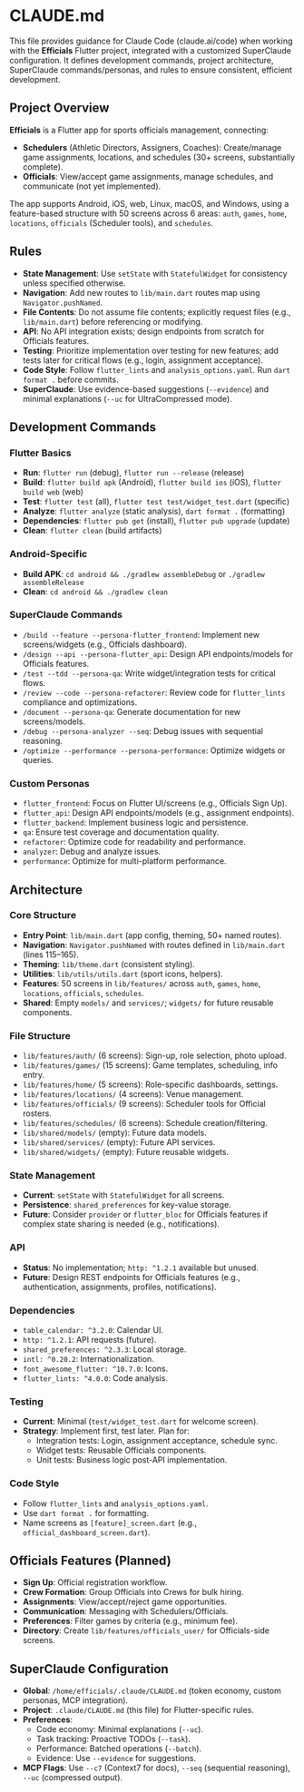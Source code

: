 # CLAUDE.md

This file provides guidance for Claude Code (claude.ai/code) when working with the **Efficials** Flutter project, integrated with a customized SuperClaude configuration. It defines development commands, project architecture, SuperClaude commands/personas, and rules to ensure consistent, efficient development.

## Project Overview

**Efficials** is a Flutter app for sports officials management, connecting:
- **Schedulers** (Athletic Directors, Assigners, Coaches): Create/manage game assignments, locations, and schedules (30+ screens, substantially complete).
- **Officials**: View/accept game assignments, manage schedules, and communicate (not yet implemented).

The app supports Android, iOS, web, Linux, macOS, and Windows, using a feature-based structure with 50 screens across 6 areas: `auth`, `games`, `home`, `locations`, `officials` (Scheduler tools), and `schedules`.

## Rules

- **State Management**: Use `setState` with `StatefulWidget` for consistency unless specified otherwise.
- **Navigation**: Add new routes to `lib/main.dart` routes map using `Navigator.pushNamed`.
- **File Contents**: Do not assume file contents; explicitly request files (e.g., `lib/main.dart`) before referencing or modifying.
- **API**: No API integration exists; design endpoints from scratch for Officials features.
- **Testing**: Prioritize implementation over testing for new features; add tests later for critical flows (e.g., login, assignment acceptance).
- **Code Style**: Follow `flutter_lints` and `analysis_options.yaml`. Run `dart format .` before commits.
- **SuperClaude**: Use evidence-based suggestions (`--evidence`) and minimal explanations (`--uc` for UltraCompressed mode).

## Development Commands

### Flutter Basics
- **Run**: `flutter run` (debug), `flutter run --release` (release)
- **Build**: `flutter build apk` (Android), `flutter build ios` (iOS), `flutter build web` (web)
- **Test**: `flutter test` (all), `flutter test test/widget_test.dart` (specific)
- **Analyze**: `flutter analyze` (static analysis), `dart format .` (formatting)
- **Dependencies**: `flutter pub get` (install), `flutter pub upgrade` (update)
- **Clean**: `flutter clean` (build artifacts)

### Android-Specific
- **Build APK**: `cd android && ./gradlew assembleDebug` or `./gradlew assembleRelease`
- **Clean**: `cd android && ./gradlew clean`

### SuperClaude Commands
- `/build --feature --persona-flutter_frontend`: Implement new screens/widgets (e.g., Officials dashboard).
- `/design --api --persona-flutter_api`: Design API endpoints/models for Officials features.
- `/test --tdd --persona-qa`: Write widget/integration tests for critical flows.
- `/review --code --persona-refactorer`: Review code for `flutter_lints` compliance and optimizations.
- `/document --persona-qa`: Generate documentation for new screens/models.
- `/debug --persona-analyzer --seq`: Debug issues with sequential reasoning.
- `/optimize --performance --persona-performance`: Optimize widgets or queries.

### Custom Personas
- `flutter_frontend`: Focus on Flutter UI/screens (e.g., Officials Sign Up).
- `flutter_api`: Design API endpoints/models (e.g., assignment endpoints).
- `flutter_backend`: Implement business logic and persistence.
- `qa`: Ensure test coverage and documentation quality.
- `refactorer`: Optimize code for readability and performance.
- `analyzer`: Debug and analyze issues.
- `performance`: Optimize for multi-platform performance.

## Architecture

### Core Structure
- **Entry Point**: `lib/main.dart` (app config, theming, 50+ named routes).
- **Navigation**: `Navigator.pushNamed` with routes defined in `lib/main.dart` (lines 115–165).
- **Theming**: `lib/theme.dart` (consistent styling).
- **Utilities**: `lib/utils/utils.dart` (sport icons, helpers).
- **Features**: 50 screens in `lib/features/` across `auth`, `games`, `home`, `locations`, `officials`, `schedules`.
- **Shared**: Empty `models/` and `services/`; `widgets/` for future reusable components.

### File Structure
- `lib/features/auth/` (6 screens): Sign-up, role selection, photo upload.
- `lib/features/games/` (15 screens): Game templates, scheduling, info entry.
- `lib/features/home/` (5 screens): Role-specific dashboards, settings.
- `lib/features/locations/` (4 screens): Venue management.
- `lib/features/officials/` (9 screens): Scheduler tools for Official rosters.
- `lib/features/schedules/` (6 screens): Schedule creation/filtering.
- `lib/shared/models/` (empty): Future data models.
- `lib/shared/services/` (empty): Future API services.
- `lib/shared/widgets/` (empty): Future reusable widgets.

### State Management
- **Current**: `setState` with `StatefulWidget` for all screens.
- **Persistence**: `shared_preferences` for key-value storage.
- **Future**: Consider `provider` or `flutter_bloc` for Officials features if complex state sharing is needed (e.g., notifications).

### API
- **Status**: No implementation; `http: ^1.2.1` available but unused.
- **Future**: Design REST endpoints for Officials features (e.g., authentication, assignments, profiles, notifications).

### Dependencies
- `table_calendar: ^3.2.0`: Calendar UI.
- `http: ^1.2.1`: API requests (future).
- `shared_preferences: ^2.3.3`: Local storage.
- `intl: ^0.20.2`: Internationalization.
- `font_awesome_flutter: ^10.7.0`: Icons.
- `flutter_lints: ^4.0.0`: Code analysis.

### Testing
- **Current**: Minimal (`test/widget_test.dart` for welcome screen).
- **Strategy**: Implement first, test later. Plan for:
  - Integration tests: Login, assignment acceptance, schedule sync.
  - Widget tests: Reusable Officials components.
  - Unit tests: Business logic post-API implementation.

### Code Style
- Follow `flutter_lints` and `analysis_options.yaml`.
- Use `dart format .` for formatting.
- Name screens as `[feature]_screen.dart` (e.g., `official_dashboard_screen.dart`).

## Officials Features (Planned)
- **Sign Up**: Official registration workflow.
- **Crew Formation**: Group Officials into Crews for bulk hiring.
- **Assignments**: View/accept/reject game opportunities.
- **Communication**: Messaging with Schedulers/Officials.
- **Preferences**: Filter games by criteria (e.g., minimum fee).
- **Directory**: Create `lib/features/officials_user/` for Officials-side screens.

## SuperClaude Configuration
- **Global**: `/home/efficials/.claude/CLAUDE.md` (token economy, custom personas, MCP integration).
- **Project**: `.claude/CLAUDE.md` (this file) for Flutter-specific rules.
- **Preferences**:
  - Code economy: Minimal explanations (`--uc`).
  - Task tracking: Proactive TODOs (`--task`).
  - Performance: Batched operations (`--batch`).
  - Evidence: Use `--evidence` for suggestions.
- **MCP Flags**: Use `--c7` (Context7 for docs), `--seq` (sequential reasoning), `--uc` (compressed output).